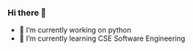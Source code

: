 ### Hi there 👋

- 🔭 I’m currently working on python
- 🌱 I’m currently learning CSE Software Engineering
